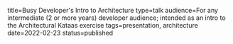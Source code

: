 title=Busy Developer's Intro to Architecture
type=talk
audience=For any intermediate (2 or more years) developer audience; intended as an intro to the Architectural Kataas exercise
tags=presentation, architecture
date=2022-02-23
status=published
~~~~~~

